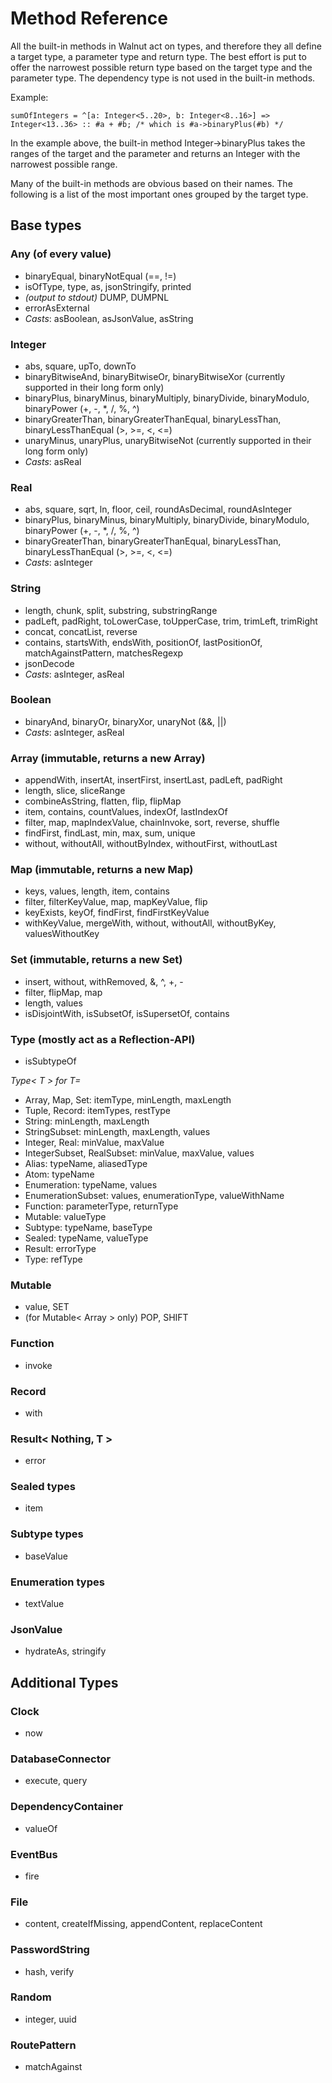# Method Reference

All the built-in methods in Walnut act on types, and therefore they all define a target type, a parameter type and return type.
The best effort is put to offer the narrowest possible return type based on the target type and the parameter type.
The dependency type is not used in the built-in methods.

Example:
```walnut
sumOfIntegers = ^[a: Integer<5..20>, b: Integer<8..16>] => Integer<13..36> :: #a + #b; /* which is #a->binaryPlus(#b) */
```
In the example above, the built-in method Integer->binaryPlus takes the ranges of the target and the parameter and 
returns an Integer with the narrowest possible range.

Many of the built-in methods are obvious based on their names. The following is a list of the most important ones grouped by the target type.

## Base types

### Any (of every value)
- binaryEqual, binaryNotEqual (==, !=)
- isOfType, type, as, jsonStringify, printed
- _(output to stdout)_ DUMP, DUMPNL
- errorAsExternal
- _Casts_: asBoolean, asJsonValue, asString

### Integer
- abs, square, upTo, downTo 
- binaryBitwiseAnd, binaryBitwiseOr, binaryBitwiseXor (currently supported in their long form only) 
- binaryPlus, binaryMinus, binaryMultiply, binaryDivide, binaryModulo, binaryPower (+, -, *, /, %, ^)
- binaryGreaterThan, binaryGreaterThanEqual, binaryLessThan, binaryLessThanEqual (>, >=, <, <=)
- unaryMinus, unaryPlus, unaryBitwiseNot (currently supported in their long form only)
- _Casts_: asReal

### Real
- abs, square, sqrt, ln, floor, ceil, roundAsDecimal, roundAsInteger
- binaryPlus, binaryMinus, binaryMultiply, binaryDivide, binaryModulo, binaryPower (+, -, *, /, %, ^)
- binaryGreaterThan, binaryGreaterThanEqual, binaryLessThan, binaryLessThanEqual (>, >=, <, <=)
- _Casts_: asInteger

### String
- length, chunk, split, substring, substringRange 
- padLeft, padRight, toLowerCase, toUpperCase, trim, trimLeft, trimRight
- concat, concatList, reverse
- contains, startsWith, endsWith, positionOf, lastPositionOf, matchAgainstPattern, matchesRegexp
- jsonDecode
- _Casts_: asInteger, asReal

### Boolean
- binaryAnd, binaryOr, binaryXor, unaryNot (&&, ||)
- _Casts_: asInteger, asReal

### Array (immutable, returns a new Array)
- appendWith, insertAt, insertFirst, insertLast, padLeft, padRight
- length, slice, sliceRange
- combineAsString, flatten, flip, flipMap
- item, contains, countValues, indexOf, lastIndexOf
- filter, map, mapIndexValue, chainInvoke, sort, reverse, shuffle
- findFirst, findLast, min, max, sum, unique
- without, withoutAll, withoutByIndex, withoutFirst, withoutLast

### Map (immutable, returns a new Map)
- keys, values, length, item, contains
- filter, filterKeyValue, map, mapKeyValue, flip 
- keyExists, keyOf, findFirst, findFirstKeyValue
- withKeyValue, mergeWith, without, withoutAll, withoutByKey, valuesWithoutKey

### Set (immutable, returns a new Set)
- insert, without, withRemoved, &, ^, +, -
- filter, flipMap, map
- length, values
- isDisjointWith, isSubsetOf, isSupersetOf, contains 

### Type (mostly act as a Reflection-API)
- isSubtypeOf

_Type< T > for T=_
- Array, Map, Set: itemType, minLength, maxLength
- Tuple, Record: itemTypes, restType
- String: minLength, maxLength
- StringSubset: minLength, maxLength, values
- Integer, Real: minValue, maxValue
- IntegerSubset, RealSubset: minValue, maxValue, values
- Alias: typeName, aliasedType
- Atom: typeName
- Enumeration: typeName, values
- EnumerationSubset: values, enumerationType, valueWithName
- Function: parameterType, returnType
- Mutable: valueType
- Subtype: typeName, baseType
- Sealed: typeName, valueType
- Result: errorType
- Type: refType

### Mutable
- value, SET
- (for Mutable< Array > only) POP, SHIFT

### Function
- invoke

### Record
- with

### Result< Nothing, T >
- error

### Sealed types
- item

### Subtype types
- baseValue

### Enumeration types
- textValue

### JsonValue
- hydrateAs, stringify

## Additional Types

### Clock
- now

### DatabaseConnector
- execute, query

### DependencyContainer
- valueOf

### EventBus
- fire

### File
- content, createIfMissing, appendContent, replaceContent

### PasswordString
- hash, verify

### Random
- integer, uuid

### RoutePattern
- matchAgainst




